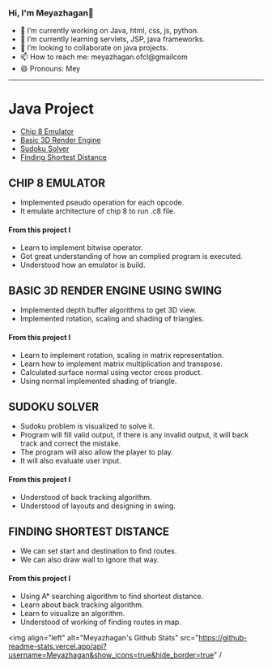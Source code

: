 ### Hi, I'm Meyazhagan👋

- 🔭 I’m currently working on Java, html, css, js, python.
- 🌱 I’m currently learning servlets, JSP, java frameworks.
- 👯 I’m looking to collaborate on java projects.
- 📫 How to reach me: meyazhagan.ofcl@gmailcom
- 😄 Pronouns: Mey
---

# Java Project
- [Chip 8 Emulator](https://github.com/Meyazhagan/chip-8-emulator)
- [Basic 3D Render Engine](https://github.com/Meyazhagan/3d-render-engine)
- [Sudoku Solver](https://github.com/Meyazhagan/sudoku-solver)
- [Finding Shortest Distance](https://github.com/Meyazhagan/path-findind)

## CHIP 8 EMULATOR
- Implemented pseudo operation for each opcode.
- It emulate architecture of chip 8 to run .c8 file.
#### From this project I
- Learn to implement bitwise operator.
- Got great understanding of how an complied program is executed.
- Understood how an emulator is build.

## BASIC 3D RENDER ENGINE USING SWING
- Implemented depth buffer algorithms to get 3D view.
- Implemented rotation, scaling and shading of triangles.
#### From this project I
- Learn to implement rotation, scaling in matrix representation.
- Learn how to implement matrix multiplication and transpose.
- Calculated surface normal using vector cross product.
- Using normal implemented shading of triangle.

## SUDOKU SOLVER
- Sudoku problem is visualized to solve it.
- Program will fill valid output, if there is any invalid output, it will back track and correct the mistake.
- The program will also allow the player to play.
- It will also evaluate user input.
#### From this project I
- Understood of back tracking algorithm.
- Understood of layouts and designing in swing.

## FINDING SHORTEST DISTANCE
- We can set start and destination to find routes.
- We can also draw wall to ignore that way.
#### From this project I
- Using A* searching algorithm to find shortest distance.
- Learn about back tracking algorithm.
- Learn to visualize an algorithm.
- Understood of working of finding routes in map.

<img align="left" alt="Meyazhagan's Github Stats" src="https://github-readme-stats.vercel.app/api?username=Meyazhagan&show_icons=true&hide_border=true" /
